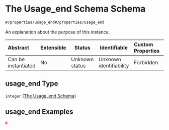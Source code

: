 # The Usage_end Schema Schema

```txt
#/properties/usage_end#/properties/usage_end
```

An explanation about the purpose of this instance.


| Abstract            | Extensible | Status         | Identifiable            | Custom Properties | Additional Properties | Access Restrictions | Defined In                                                                           |
| :------------------ | ---------- | -------------- | ----------------------- | :---------------- | --------------------- | ------------------- | ------------------------------------------------------------------------------------ |
| Can be instantiated | No         | Unknown status | Unknown identifiability | Forbidden         | Allowed               | none                | [quote_schema.schema.json\*](../out/quote_schema.schema.json "open original schema") |

## usage_end Type

`integer` ([The Usage_end Schema](quote_schema-properties-the-usage_end-schema.md))

## usage_end Examples

```json
0
```
